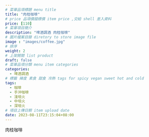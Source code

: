 ```yaml
---
# 菜單品項標題 menu title 
title: "肉桂咖啡"
# price 品項價錢標價 item price ,交給 shell 差入資料
price: [110] 
# 菜單項目簡介 
description: "啤酒調酒 肉桂咖啡"
# 圖片檔案目錄 diretory to store image file
image : "images/coffee.jpg"
# 排序
weight: 2 
# 上架開關 list product 
draft: false
# 菜單品項分類 menu item categories 
categories:
  - 啤酒調酒 
# 標籤 辣度 素食 甜食 冷熱 tags for spicy vegan sweet hot and cold 
tags:
  - 咖啡
  - 手沖咖啡 
  - 淺培火
  - 中培火
  - 深培火
# 項目上傳日期 item upload date 
date: 2023-08-11T23:15:04+08:00
---
```


 肉桂咖啡
